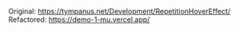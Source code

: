 Original: https://tympanus.net/Development/RepetitionHoverEffect/
Refactored: https://demo-1-mu.vercel.app/
